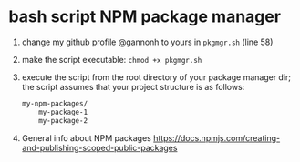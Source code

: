 # bash script NPM package manager

1. change my github profile @gannonh to yours in ```pkgmgr.sh``` (line 58)
2. make the script executable: ```chmod +x pkgmgr.sh```
3. execute the script from the root directory of your package manager dir; the script assumes that your project structure is as follows:
   
    ```bash
    my-npm-packages/
        my-package-1
        my-package-2
    ```
4. General info about NPM packages <https://docs.npmjs.com/creating-and-publishing-scoped-public-packages>
